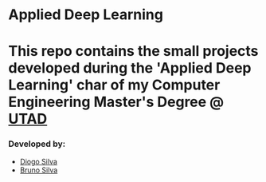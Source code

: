 # Applied Deep Learning

# This repo contains the small projects developed during the 'Applied Deep Learning' char of my Computer Engineering Master's Degree @ [UTAD](https://www.utad.pt)

### Developed by:
* [Diogo Silva](https://github.com/spamz23)
* [Bruno Silva](https://github.com/brunosilva5)

